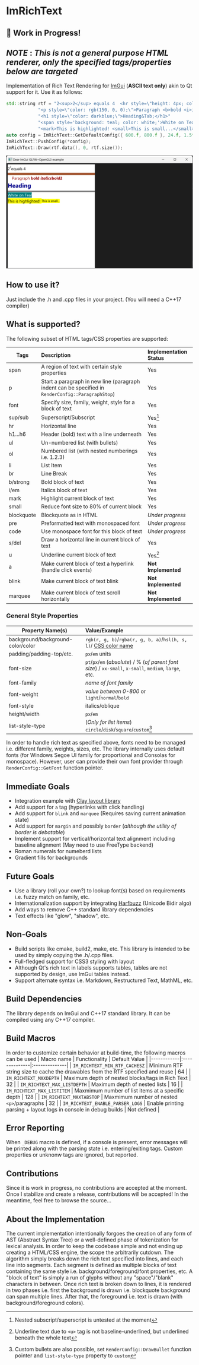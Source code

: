 # ImRichText

## 🚧 Work in Progress!

*NOTE* : *This is not a general purpose HTML renderer, only the specified tags/properties below are targeted*
---

Implementation of Rich Text Rendering for [ImGui](https://github.com/ocornut/imgui) (**ASCII text only**) akin to Qt support for it. Use it as follows:
```c++
std::string rtf = "2<sup>2</sup> equals 4  <hr style=\"height: 4px; color: sienna;\"/>"
            "<p style=\"color: rgb(150, 0, 0);\">Paragraph <b>bold <i>italics</i> bold2 </b></p>"
            "<h1 style=\"color: darkblue;\">Heading&Tab;</h1>"
            "<span style='background: teal; color: white;'>White on Teal</span><br/>"
            "<mark>This is highlighted! <small>This is small...</small></mark>";
auto config = ImRichText::GetDefaultConfig({ 600.f, 800.f }, 24.f, 1.5f);
ImRichText::PushConfig(*config);
ImRichText::Draw(rtf.data(), 0, rtf.size());
```
![Basic screenshot](https://raw.githubusercontent.com/ajax-crypto/ImRichText/refs/heads/main/screenshots/basic.png)

## How to use it?
Just include the .h and .cpp files in your project. (You will need a C++17 compiler)

## What is supported?
The following subset of HTML tags/CSS properties are supported:

| Tags | Description | Implementation Status |
|------|:------------------|:----------------|
| span  | A region of text with certain style properties | Yes |
| p | Start a paragraph in new line (paragraph indent can be specified in `RenderConfig::ParagraphStop`) | Yes |
| font  | Specify size, family, weight, style for a block of text | Yes |
| sup/sub | Superscript/Subscript | Yes[^1] |
| hr | Horizontal line | Yes |
| h1...h6 | Header (bold) text with a line underneath | Yes |
| ul | Un-numbered list (with bullets) | Yes |
| ol | Numbered list (with nested numberings i.e. 1.2.3) | Yes |
| li | List Item | Yes |
| br | Line Break | Yes |
| b/strong | Bold block of text | Yes |
| i/em | Italics block of text | Yes |
| mark | Highlight current block of text | Yes |
| small | Reduce font size to 80% of current block | Yes |
| blockquote | Blockquote as in HTML | _Under progress_ |
| pre | Preformatted text with monospaced font | _Under progress_ |
| code | Use monospace font for this block of text | _Under progress_ |
| s/del | Draw a horizontal line in current block of text | Yes |
| u | Underline current block of text | Yes[^3] |
| a | Make current block of text a hyperlink (handle click events) | **Not Implemented** |
| blink | Make current block of text blink | **Not Implemented** |
| marquee | Make current block of text scroll horizontally | **Not Implemented** |

### General Style Properties
| Property Name(s) | Value/Example |
|------------------|:---------------|
| background/background-color/color | `rgb(r, g, b)`/`rgba(r, g, b, a)`/`hsl(h, s, l)`/ [CSS color name](https://developer.mozilla.org/en-US/docs/Web/CSS/named-color) |
| padding/padding-top/etc. | `px`/`em` units |
| font-size | `pt`/`px`/`em` (_absolute_) / % (_of parent font size_) / `xx-small`, `x-small`, `medium`, `large`, etc. |
| font-family | _name of font family_ |
| font-weight | _value between 0-800_ or `light`/`normal`/`bold` |
| font-style | italics/oblique |
| height/width | `px`/`em` |
| list-style-type | (_Only for list items_) `circle`/`disk`/`square`/`custom`[^2] |

In order to handle rich text as specified above, fonts need to be managed i.e. different family, weights, sizes, etc. 
The library internally uses default fonts (for Windows Segoe UI family for proportional and Consolas for monospace).
However, user can provide their own font provider through `RenderConfig::GetFont` function pointer.

## Immediate Goals
* Integration example with [Clay layout library](https://github.com/nicbarker/clay?tab=readme-ov-file)
* Add support for `a` tag (hyperlinks with click handling)
* Add support for `blink` and `marquee` (Requires saving current animation state)
* Add support for `margin` and possibly `border` (_although the utility of border is debatable_)
* Implement support for vertical/horizontal text alignment including baseline alignment (May need to use FreeType backend)
* Roman numerals for numeberd lists
* Gradient fills for backgrounds

## Future Goals
* Use a library (roll your own?) to lookup font(s) based on requirements i.e. fuzzy match on family, etc.
* Internationalization support by integrating [Harfbuzz](https://github.com/harfbuzz/harfbuzz) (Unicode Bidir algo)
* Add ways to remove C++ standard library dependencies
* Text effects like "glow", "shadow", etc.

## Non-Goals
* Build scripts like cmake, build2, make, etc. This library is intended to be used by simply copying the .h/.cpp files.
* Full-fledged support for CSS3 styling with layout
* Although Qt's rich text in labels supports tables, tables are not supported by design, use ImGui tables instead.
* Support alternate syntax i.e. Markdown, Restructured Text, MathML, etc.

## Build Dependencies
The library depends on ImGui and C++17 standard library. It can be compiled using any C++17 compiler.

## Build Macros 
In order to customize certain behavior at build-time, the following macros can be used
| Macro name | Functionality | Default Value |
|------------|:--------------|:--------------|
| `IM_RICHTEXT_MIN_RTF_CACHESZ` | Minimum RTF string size to cache the drawables from the RTF specified and reuse | 64 |
| `IM_RICHTEXT_MAXDEPTH` | Maximum depth of nested blocks/tags in Rich Text | 32 |
| `IM_RICHTEXT_MAX_LISTDEPTH` | Maximum depth of nested lists | 16 |
| `IM_RICHTEXT_MAX_LISTITEM` | Maxmimum number of list items at a specific depth | 128 |
| `IM_RICHTEXT_MAXTABSTOP` | Maxmimum number of nested `<p>`/paragraphs | 32 |
| `IM_RICHTEXT_ENABLE_PARSER_LOGS` | Enable printing parsing + layout logs in console in debug builds | Not defined |

## Error Reporting
When `_DEBUG` macro is defined, if a console is present, error messages will be printed along
with the parsing state i.e. entering/exiting tags. Custom properties or unknonw tags are ignored, but reported.

## Contributions
Since it is work in progress, no contributions are accepted at the moment. Once I stabilize and create a release, contributions
will be accepted! In the meantime, feel free to browse the source...

## About the Implementation
The current implementation intentionally forgoes the creation of any form of AST (Abstract Syntax Tree) or
a well-defined phase of tokenization for lexical analysis. In order to keep the codebase simple and not 
ending up creating a HTML/CSS engine, the scope the arbitrarily cutdown. 
The algorithm simply breaks down the rich text specified into lines, and each line into segments. Each segment 
is defined as multiple blocks of text containing the same style i.e. background/foreground/font properties, etc.
A "block of text" is simply a run of glyphs without any "space"/"blank" characters in between. Once rich text is 
broken down to lines, it is rendered in two phases i.e. first the background is drawn i.e. blockquote background 
can span multiple lines. After that, the foreground i.e. text is drawn (with background/foreground colors).

[^1]: Nested subscript/superscript is untested at the moment
[^2]: Custom bullets are also possible, set `RenderConfig::DrawBullet` function pointer and `list-style-type` property to `custom`
[^3]: Underline text due to `<u>` tag is not baseline-underlined, but underlined beneath the whole text
